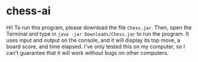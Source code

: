 # chess-ai

Hi! To run this program, please download the file ```Chess.jar```. Then, open the Terminal and type in ```java -jar Downloads/Chess.jar``` to run the program. It uses input and output on the console, and it will display its top move, a board score, and time elapsed. I've only tested this on my computer, so I can't guarantee that it will work without bugs on other computers.
